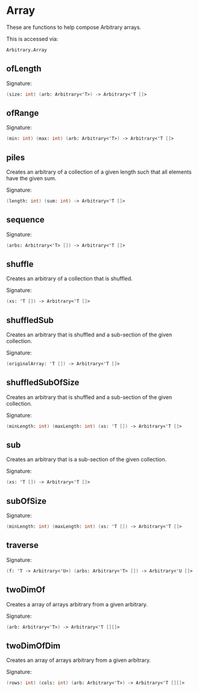 # Array

These are functions to help compose Arbitrary arrays.

This is accessed via:
```fsharp
Arbitrary.Array
```

## ofLength

Signature:
```fsharp
(size: int) (arb: Arbitrary<'T>) -> Arbitrary<'T []>
```

## ofRange

Signature:
```fsharp
(min: int) (max: int) (arb: Arbitrary<'T>) -> Arbitrary<'T []>
```

## piles

Creates an arbitrary of a collection of a given length 
such that all elements have the given sum.

Signature:
```fsharp
(length: int) (sum: int) -> Arbitrary<'T []>
```

## sequence

Signature:
```fsharp
(arbs: Arbitrary<'T> []) -> Arbitrary<'T []>
```

## shuffle

Creates an arbitrary of a collection that is shuffled.

Signature:
```fsharp
(xs: 'T []) -> Arbitrary<'T []>
```

## shuffledSub

Creates an arbitrary that is shuffled and a sub-section of the given collection.

Signature:
```fsharp
(originalArray: 'T []) -> Arbitrary<'T []>
```

## shuffledSubOfSize

Creates an arbitrary that is shuffled and a sub-section of the given collection.

Signature:
```fsharp
(minLength: int) (maxLength: int) (xs: 'T []) -> Arbitrary<'T []>
```

## sub

Creates an arbitrary that is a sub-section of the given collection.

Signature:
```fsharp
(xs: 'T []) -> Arbitrary<'T []>
```

## subOfSize

Signature:
```fsharp
(minLength: int) (maxLength: int) (xs: 'T []) -> Arbitrary<'T []>
```

## traverse

Signature:
```fsharp
(f: 'T -> Arbitrary<'U>) (arbs: Arbitrary<'T> []) -> Arbitrary<'U []>
```

## twoDimOf

Creates a array of arrays arbitrary from a given arbitrary.

Signature:
```fsharp
(arb: Arbitrary<'T>) -> Arbitrary<'T [][]>
```

## twoDimOfDim

Creates an array of arrays arbitrary from a given arbitrary.

Signature:
```fsharp
(rows: int) (cols: int) (arb: Arbitrary<'T>) -> Arbitrary<'T [][]>
```
